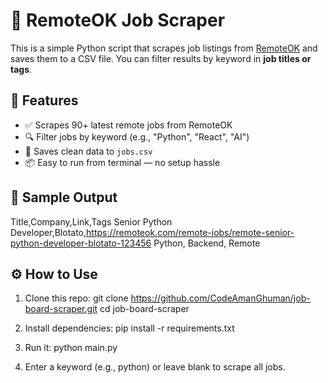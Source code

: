# 🧹 RemoteOK Job Scraper

This is a simple Python script that scrapes job listings from [RemoteOK](https://remoteok.com) and saves them to a CSV file. You can filter results by keyword in **job titles or tags**.

## 🚀 Features

- ✅ Scrapes 90+ latest remote jobs from RemoteOK
- 🔍 Filter jobs by keyword (e.g., "Python", "React", "AI")
- 💾 Saves clean data to `jobs.csv`
- 📦 Easy to run from terminal — no setup hassle

## 📸 Sample Output

Title,Company,Link,Tags
Senior Python Developer,Blotato,https://remoteok.com/remote-jobs/remote-senior-python-developer-blotato-123456 Python, Backend, Remote

## ⚙️ How to Use

1. Clone this repo:
git clone https://github.com/CodeAmanGhuman/job-board-scraper.git
cd job-board-scraper

2. Install dependencies:
pip install -r requirements.txt

3. Run it:
python main.py

4. Enter a keyword (e.g., python) or leave blank to scrape all jobs.

